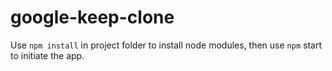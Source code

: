 # google-keep-clone

Use ```npm install``` in project folder to install node modules, then use ```npm``` start to initiate the app.
